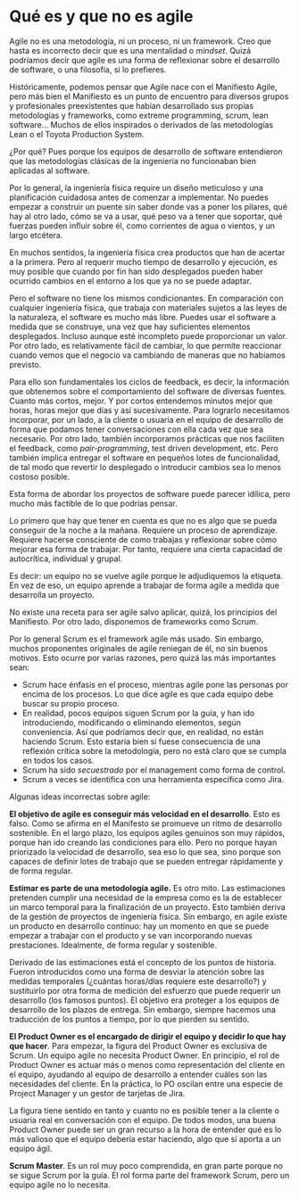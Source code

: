 # Qué es y que no es agile

Agile no es una metodología, ni un proceso, ni un framework. Creo que hasta es incorrecto decir que es una mentalidad o _mindset_. Quizá podríamos decir que agile es una forma de reflexionar sobre el desarrollo de software, o una filosofía, si lo prefieres.

Históricamente, podemos pensar que Agile nace con el Manifiesto Agile, pero más bien el Manifiesto es un punto de encuentro para diversos grupos y profesionales preexistentes que habían desarrollado sus propias metodologías y frameworks, como extreme programming, scrum, lean software... Muchos de ellos inspirados o derivados de las metodologías Lean o el Toyota Production System.

¿Por qué? Pues porque los equipos de desarrollo de software entendieron que las metodologías clásicas de la ingeniería no funcionaban bien aplicadas al software. 

Por lo general, la ingeniería física require un diseño meticuloso y una planificación cuidadosa antes de comenzar a implementar. No puedes empezar a construir un puente sin saber donde vas a poner los pilares, qué hay al otro lado, cómo se va a usar, qué peso va a tener que soportar, qué fuerzas pueden influir sobre él, como corrientes de agua o vientos, y un largo etcétera.

En muchos sentidos, la ingeniería física crea productos que han de acertar a la primera. Pero al requerir mucho tiempo de desarrollo y ejecución, es muy posible que cuando por fin han sido desplegados pueden haber ocurrido cambios en el entorno a los que ya no se puede adaptar. 

Pero el software no tiene los mismos condicionantes. En comparación con cualquier ingeniería física, que trabaja con materiales sujetos a las leyes de la naturaleza, el software es mucho más libre. Puedes usar el software a medida que se construye, una vez que hay suficientes elementos desplegados. Incluso aunque esté incompleto puede proporcionar un valor. Por otro lado, es relativamente fácil de cambiar, lo que permite reaccionar cuando vemos que el negocio va cambiando de maneras que no habíamos previsto.

Para ello son fundamentales los ciclos de feedback, es decir, la información que obtenemos sobre el comportamiento del software de diversas fuentes. Cuanto más cortos, mejor. Y por cortos entendemos minutos mejor que horas, horas mejor que días y así sucesivamente. Para lograrlo necesitamos incorporar, por un lado, a la cliente o usuaria en el equipo de desarrollo de forma que podamos tener conversaciones con ella cada vez que sea necesario. Por otro lado, también incorporamos prácticas que nos faciliten el feedback, como _pair-programming_, test driven development, etc. Pero también implica entregar el software en pequeños lotes de funcionalidad, de tal modo que revertir lo desplegado o introducir cambios sea lo menos costoso posible.

Esta forma de abordar los proyectos de software puede parecer idílica, pero mucho más factible de lo que podrías pensar. 

Lo primero que hay que tener en cuenta es que no es algo que se pueda conseguir de la noche a la mañana. Requiere un proceso de aprendizaje. Requiere hacerse consciente de como trabajas y reflexionar sobre cómo mejorar esa forma de trabajar. Por tanto, requiere una cierta capacidad de autocrítica, individual y grupal.

Es decir: un equipo no se vuelve agile porque le adjudiquemos la etiqueta. En vez de eso, un equipo aprende a trabajar de forma agile a medida que desarrolla un proyecto.

No existe una receta para ser agile salvo aplicar, quizá, los principios del Manifiesto. Por otro lado, disponemos de frameworks como Scrum.

Por lo general Scrum es el framework agile más usado. Sin embargo, muchos proponentes originales de agile reniegan de él, no sin buenos motivos. Esto ocurre por varias razones, pero quizá las más importantes sean:

* Scrum hace énfasis en el proceso, mientras agile pone las personas por encima de los procesos. Lo que dice agile es que cada equipo debe buscar su propio proceso.
* En realidad, pocos equipos siguen Scrum por la guía, y han ido introduciendo, modificando o eliminando elementos, según conveniencia. Así que podríamos decir que, en realidad, no están haciendo Scrum. Esto estaría bien si fuese consecuencia de una reflexión crítica sobre la metodología, pero no está claro que se cumpla en todos los casos.
* Scrum ha sido _secuestrado_ por el management como forma de control.
* Scrum a veces se identifica con una herramienta específica como Jira.

Algunas ideas incorrectas sobre agile:

**El objetivo de agile es conseguir más velocidad en el desarrollo**. Esto es falso. Como se afirma en el Manifesto se promueve un ritmo de desarrollo sostenible. En el largo plazo, los equipos agiles genuinos son muy rápidos, porque han ido creando las condiciones para ello. Pero no porque hayan priorizado la velocidad de desarrollo, sea eso lo que sea, sino porque son capaces de definir lotes de trabajo que se pueden entregar rápidamente y de forma regular.

**Estimar es parte de una metodología agile.** Es otro mito. Las estimaciones pretenden cumplir una necesidad de la empresa como es la de establecer un marco temporal para la finalización de un proyecto. Esto también deriva de la gestión de proyectos de ingeniería física. Sin embargo, en agile existe un producto en desarrollo contínuo: hay un momento en que se puede empezar a trabajar con el producto y se van incorporando nuevas prestaciones. Idealmente, de forma regular y sostenible.

Derivado de las estimaciones está el concepto de los puntos de historia. Fueron introducidos como una forma de desviar la atención sobre las medidas temporales (¿cuántas horas/días requiere este desarrollo?) y sustituirlo por otra forma de medición del esfuerzo que puede requerir un desarrollo (los famosos puntos). El objetivo era proteger a los equipos de desarrollo de los plazos de entrega. Sin embargo, siempre hacemos una traducción de los puntos a tiempo, por lo que pierden su sentido. 

**El Product Owner es el encargado de dirigir el equipo y decidir lo que hay que hacer**. Para empezar, la figura del Product Owner es exclusiva de Scrum. Un equipo agile no necesita Product Owner. En principio, el rol de Product Owner es actuar más o menos como representación del cliente en el equipo, ayudando al equipo de desarrollo a entender cuáles son las necesidades del cliente. En la práctica, lo PO oscilan entre una especie de Project Manager y un gestor de tarjetas de Jira. 

La figura tiene sentido en tanto y cuanto no es posible tener a la cliente o usuaria real en conversación con el equipo. De todos modos, una buena Product Owner puede ser un gran recurso a la hora de entender qué es lo más valioso que el equipo debería estar haciendo, algo que sí aporta a un equipo ágil.

**Scrum Master**. Es un rol muy poco comprendida, en gran parte porque no se sigue Scrum por la guía. El rol forma parte del framework Scrum, pero un equipo agile no lo necesita. 
